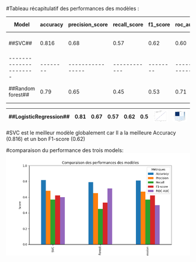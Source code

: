 #Tableau récapitulatif des performances des modèles :

|Model                 |accuracy|precision_score |recall_score|f1_score|roc_auc_score  |ROC         |matrice confusion  |
|----------------------|--------|----------------|------------|--------|---------------|------------|---------------|
|##SVC##               |0.816   |0.68            |0.57        |0.62    |0.60           |<img src="SVC/courbe_roc.png" width="120"/>|<img src="SVC/matrice_confusion.png" width="120"/>       |
|----------------------|--------|----------------|------------|--------|---------------|------------|---------------|
|##Random forest##     |0.79    |0.65            |0.45        |0.53    |0.71           |<img src="RandomForest/curv_roc.png" width="120"/>|<img src="RandomForest/matrice_confusion.png" width="120"/> 

|##LogisticRegression##|0.81    |0.67            |0.57        |0.62    |0.5            |<img src="logisticregression/Figure_1.png" width="120"/>|<img src="logisticregression/matrice_confusion.png" width="120"/> 
|----------------------|--------|----------------|------------|--------|---------------|------------|---------------|

#SVC est le meilleur modèle globalement car Il a la meilleure Accuracy (0.816) et un bon F1-score (0.62)

#comparaison du performance des trois models:
![comparaison du performance ](bar.png)


